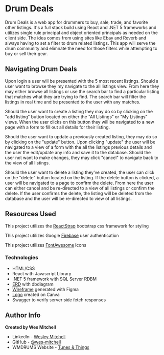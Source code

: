 # Drum Deals
Drum Deals is a web app for drummers to buy, sale, trade, and favorite other listings. It's a full stack build using React and .NET 5 frameworks and utilizes single rule principal and object oriented principals as needed on the client side. The idea comes from using sites like Ebay and Reverb and always having to set a filter to drum related listings. This app will serve the drum community and elimnate the need for those filters while attempting to buy or sell their gear. 

## Navigating Drum Deals
Upon login a user will be presented with the 5 most recent listings. Should a user want to browse they my navigate to the all listings view. From here they may either browse all listings or use the search bar to find a particular listing that matches what they are trying to find. The search bar will filter the listings in real time and be presented to the user with any matches. 

Should the user want to create a listing they may do so by clicking on the "add listing" button located on either the "All Listings" or "My Listings" views. When the user clicks on this button they will be navigated to a new page with a form to fill out all details for their listing.

Should the user want to update a previously created listing, they may do so by clicking on the "update" button. Upon clicking "update" the user will be navigated to a view of a form with the all the listings previous details and the user the edit/update any info and save it to the database. Should the user not want to make changes, they may click "cancel" to navigate back to the view of all listings. 

Should the user want to delete a listing they've created, the user can click on the "delete" button located on the listing. If the delete button is clicked, a user will be navigated to a page to confirm the delete. From here the user can either cancel and be re-directed to a view of all listings or confirm the delete. If the user confirms the delete, the listing will be deleted from the database and the user will be re-directed to view of all listings. 

## Resources Used
This project utilizes the [ReactStrap](https://reactstrap.github.io/?path=/docs/home-installation--page) bootstrap css framework for styling

This project utilizes Google [Firebase](https://firebase.google.com/) user authentication

This project utilizes [FontAwesome](https://fontawesome.com/) Icons

### Technologies
- HTML/CSS
- React with Javascript Library
- .NET 5 framework with SQL Server RDBM
- [ERD](https://dbdiagram.io/d/62cf4732cc1bc14cc5b35274) with dbdiagram
- [Wireframe](https://www.figma.com/file/jOJWXN5s8aYcmk9EtfWKwZ/Drum-Deals?node-id=0%3A1) generated with Figma
- [Logo](https://www.canva.com/design/DAFHtsAHH34/EDTqJGsC2QEsxMVVzHoBlA/view?utm_content=DAFHtsAHH34&utm_campaign=designshare&utm_medium=link2&utm_source=sharebutton) created on Canva
- Swagger to verify server side fetch responses

## Author Info
**Created by Wes Mitchell**

- LinkedIn - [Wesley Mitchell](https://www.linkedin.com/in/wesleymitchell87/)
- GitHub - [@wes-mitchell](https://github.com/wes-mitchell)
- WMDRUMS Website - [Tunes & Things](https://www.wmdrums.com/)

